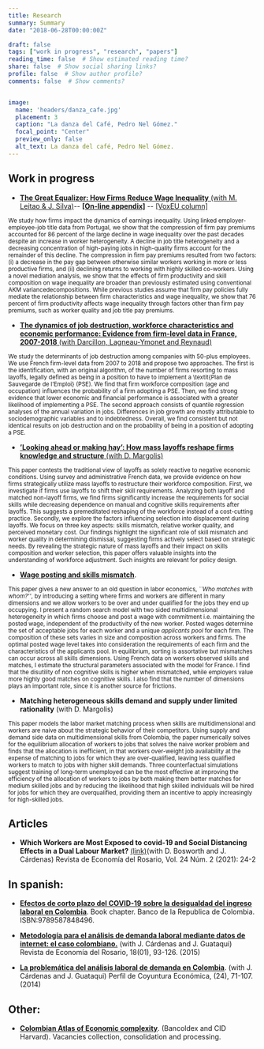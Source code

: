 ```yaml
---
title: Research
summary: Summary
date: "2018-06-28T00:00:00Z"

draft: false
tags: ["work in progress", "research", "papers"]
reading_time: false  # Show estimated reading time?
share: false  # Show social sharing links?
profile: false  # Show author profile?
comments: false  # Show comments?


image:
  name: 'headers/danza_cafe.jpg'
  placement: 3
  caption: "La danza del Café, Pedro Nel Gómez."
  focal_point: "Center"
  preview_only: false
  alt_text: La danza del café, Pedro Nel Gómez.
---
```



## Work in progress

- [**The Great Equalizer: How Firms Reduce Wage Inequality** (with M. Leitao & J. Silva)](https://jaimono.netlify.app/files/The_Great_Equalizer_LMS_2023.pdf)-- [**\[On-line appendix\]**](https://jaimono.netlify.app/files/online_appendix_LMS_2023.pdf)   -- [\[VoxEU column\]](https://cepr.org/voxeu/columns/how-firms-reduce-wage-inequality) 

<small> 

We study how firms impact the dynamics of earnings inequality. Using linked employer-employee-job title data from Portugal, we show that the compression of firm pay premiums accounted for 86 percent of the large decline in wage inequality over the past decades despite an increase in worker heterogeneity. A decline in job title heterogeneity and a decreasing concentration of high-paying jobs in high-quality firms account for the remainder of this decline. The compression in firm pay premiums resulted from two factors: (i) a decrease in the pay gap between otherwise similar workers working in more or less productive firms, and (ii) declining returns to working with highly skilled co-workers. Using a novel mediation analysis, we show that the effects of firm productivity and skill composition on wage inequality are broader than previously estimated using conventional AKM variancedecompositions. While previous studies assume that firm pay policies fully mediate the relationship between firm characteristics and wage inequality, we show that 76 percent of firm productivity affects wage inequality through factors other than firm pay premiums, such as worker quality and job title pay premiums.

</small>

- [**The dynamics of job destruction, workforce characteristics and economic performance: Evidence from firm-level data in France, 2007-2018** (with Darcillon, Lagneau-Ymonet and Reynaud)](https://jaimono.netlify.app/files/DMRY_The_dynamics_of_job_destruction.pdf) 

<small> 

We study the determinants of job destruction among companies with 50-plus employees. We use French firm-level data from 2007 to 2018 and propose two approaches. The first is the identification, with an original algorithm, of the number of firms resorting to mass layoffs, legally defined as being in a position to have to implement a \textit{Plan de Sauvegarde de l’Emploi} (PSE). We find that firm workforce composition (age and occupation) influences the probability of a firm adopting a PSE. Then, we find strong evidence that lower economic and financial performance is associated with a greater likelihood of implementing a PSE. The second approach consists of quantile regression analyses of the annual variation in jobs. Differences in job growth are mostly attributable to sociodemographic variables and to indebtedness. Overall, we find consistent but not identical results on job destruction and on the probability of being in a position of adopting a PSE.

</small>



- [**’Looking ahead or making hay’: How mass layoffs
reshape firms knowledge and structure** (with D. Margolis)](https://jaimono.netlify.app/files/selective_last_MONTANA_MARGOLIS.pdf)

<small> 

This paper contests the traditional view of layoffs as solely reactive to negative economic conditions. Using survey and administrative French data, we provide evidence on how firms strategically utilize mass layoffs to restructure their workforce composition. First, we investigate if firms use layoffs to shift their skill requirements. Analyzing both layoff and matched non-layoff firms, we find firms significantly increase the requirements for social skills while decreasing dependence on manual and cognitive skills requirements after layoffs. This suggests a premeditated reshaping of the workforce instead of a cost-cutting practice. Secondly, we explore the factors influencing selection into displacement during layoffs. We focus on three key aspects: skills mismatch, relative worker quality, and perceived monetary cost. Our findings highlight the significant role of skill mismatch and worker quality in determining dismissal, suggesting firms actively select based on strategic needs. By revealing the strategic nature of mass layoffs and their impact on skills composition and worker selection, this paper offers valuable insights into the understanding of workforce adjustment. Such insights are relevant for policy design.

</small> 


- [**Wage posting and skills mismatch**](https://jaimono.netlify.app/files/Wage_posting_and_multidimensional_skills_mismatch_MONTANA_2021.pdf).



<small>

This paper gives a new answer to an old question in labor economics, _``Who matches with whom?''_, by introducing a setting where firms and workers are different in many dimensions and we allow workers to be over and under qualified for the jobs they end up occupying. I present a random search model with two sided multidimensional heterogeneity in which firms choose and post a wage with commitment i.e. maintaining the posted wage, independent of the productivity of the new worker. Posted wages determine the set of acceptable jobs for each worker and a unique _applicants pool_ for each firm. The composition of these sets varies in size and composition across workers and firms. The optimal posted wage level takes into consideration the requirements of each firm and the characteristics of the applicants pool. In equilibrium, sorting is assortative but mismatches can occur across all skills dimensions. Using French data on workers observed skills and matches, I estimate the structural parameters associated with the model for France. I find that the disutility of non cognitive skills is higher when mismatched, while employers value more highly good matches on cognitive skills. I also find that the number of dimensions plays an important role, since it is another source for frictions.


</small>

- **Matching heterogeneous skills demand and supply under limited rationality** (with D. Margolis)


<small>

This paper models the labor market matching process when skills are multidimensional and workers are naive about the strategic behavior of their competitors. Using supply and demand side data on multidimensional skills from Colombia, the paper numerically solves for the equilibrium allocation of workers to jobs that solves the naive worker problem and finds that the allocation is inefficient, in that workers over-weight job availability at the expense of matching to jobs for which they are over-qualified, leaving less qualified workers to match to jobs with higher skill demands. Three counterfactual simulations suggest training of long-term unemployed can be the most effective at improving the efficiency of the allocation of workers to jobs by both making them better matches for medium skilled jobs and by reducing the likelihood that high skilled individuals will be hired for jobs for which they are overqualified, providing them an incentive to apply increasingly for high-skilled jobs.


</small>

## Articles

- **Which Workers are Most Exposed to covid-19 and Social Distancing Effects in a Dual Labour Market?** [(link)](https://doi.org/10.12804/revistas.urosario.edu.co/economia/a.10549)(with D. Bosworth  and J. Cárdenas) Revista de Economía del Rosario, Vol. 24 Núm. 2 (2021): 24-2 


## In spanish:

- [**Efectos de corto plazo del COVID-19 sobre la desigualdad del ingreso laboral en Colombia**](https://repositorio.banrep.gov.co/bitstream/handle/20.500.12134/10296/LBR_2022-04.pdf). Book chapter. Banco de la Republica de Colombia. ISBN:9789587848496.

- [**Metodología para el análisis de demanda laboral mediante datos de internet: el caso colombiano.**](https://revistas.urosario.edu.co/index.php/economia/article/view/4583/3299) (with J. Cárdenas and J. Guataqui) Revista de Economía del Rosario, 18(01), 93-126. (2015)

- [**La problemática del análisis laboral de demanda en Colombia**](https://revistas.udea.edu.co/index.php/coyuntura/article/view/24416/19948). (with J. Cárdenas and J. Guataqui) Perfil de Coyuntura Económica, (24), 71-107. (2014)

## Other:

- [**Colombian Atlas of Economic complexity**](http://datlascolombia.com/#/about/project-description). (Bancoldex and CID Harvard). Vacancies collection, consolidation and processing.

